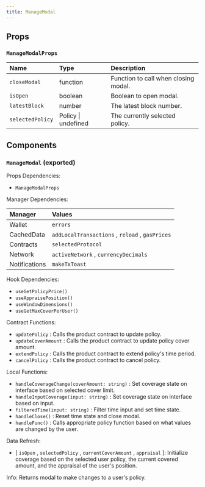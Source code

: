 ```yaml
---
title: ManageModal
---
```


## Props

### `ManageModalProps`

| Name | Type | Description                                                          |
| :--- | :--- | :------------------------------------------------------------------- |
| `closeModal` | function | Function to call when closing modal.
| `isOpen` | boolean | Boolean to open modal.
| `latestBlock` | number | The latest block number.
| `selectedPolicy` | Policy \| undefined | The currently selected policy.

## Components

### `ManageModal` (exported)

Props Dependencies:

- `ManageModalProps`

Manager Dependencies:

| Manager | Values                                                          |
| :--- | :------------------------------------------------------------------- |
| Wallet | `errors`
| CachedData | `addLocalTransactions` , `reload` , `gasPrices`
| Contracts | `selectedProtocol`
| Network | `activeNetwork` , `currencyDecimals`
| Notifications | `makeTxToast`

Hook Dependencies:

- `useGetPolicyPrice()`
- `useAppraisePosition()`
- `useWindowDimensions()`
- `useGetMaxCoverPerUser()`

Contract Functions:

- `updatePolicy` : Calls the product contract to update policy.
- `updateCoverAmount` : Calls the product contract to update policy cover amount.
- `extendPolicy` : Calls the product contract to extend policy's time period.
- `cancelPolicy` : Calls the product contract to cancel policy.

Local Functions:

- `handleCoverageChange(coverAmount: string)` : Set coverage state on interface based on selected cover limit.
- `handleInputCoverage(input: string)` : Set coverage state on interface based on input.
- `filteredTime(input: string)` : Filter time input and set time state.
- `handleClose()` : Reset time state and close modal.
- `handleFunc()` : Calls appropriate policy function based on what values are changed by the user.

Data Refresh:

- [ `isOpen` , `selectedPolicy` , `currentCoverAmount` , `appraisal` ]: Initialize coverage based on the selected user policy, the current covered amount, and the appraisal of the user's position.

Info: Returns modal to make changes to a user's policy.